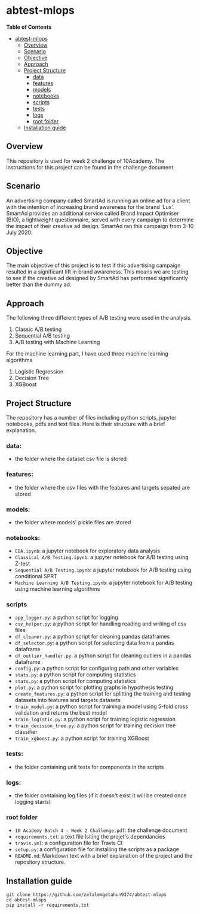 # abtest-mlops

**Table of Contents**

- [abtest-mlops](#abtest-mlops)
  - [Overview](#overview)
  - [Scenario](#scenario)
  - [Objective](#objective)
  - [Approach](#approach)
  - [Project Structure](#project-structure)
    - [data](#data)
    - [features](#features)
    - [models](#models)
    - [notebooks](#notebooks)
    - [scripts](#scripts)
    - [tests](#tests)
    - [logs](#logs)
    - [root folder](#root-folder)
  - [Installation guide](#installation-guide)

## Overview
This repository is used for week 2 challenge of 10Academy. The instructions for this project can be found in the challenge document.

## Scenario
An advertising company called SmartAd is running an online ad for a client with the intention of
increasing brand awareness for the brand ‘Lux’. SmartAd provides an additional service called
Brand Impact Optimiser (BIO), a lightweight questionnaire, served with every campaign to
determine the impact of their creative ad design. SmartAd ran this campaign from 3-10 July
2020.

## Objective
The main objective of this project is to test if this advertising campaign resulted in a significant
lift in brand awareness. This means we are testing to see if the creative ad designed by SmartAd has performed significantly better than the dummy ad.

## Approach
The following three different types of A/B testing were used in the analysis.
1. Classic A/B testing
2. Sequential A/B testing
3. A/B testing with Machine Learning

For the machine learning part, I have used three machine learning algorithms
1. Logistic Regression
2. Decision Tree
3. XGBoost

## Project Structure
The repository has a number of files including python scripts, jupyter notebooks, pdfs and text files. Here is their structure with a brief explanation.

### data:
- the folder where the dataset csv file is stored

### features:
- the folder where the csv files with the features and targets sepated are stored

### models:
- the folder where models' pickle files are stored

### notebooks:
- `EDA.ipynb`: a jupyter notebook for exploratory data analysis
- `Classical A/B Testing.ipynb`: a jupyter notebook for A/B testing using Z-test
- `Sequential A/B Testing.ipynb`: a jupyter notebook for A/B testing using conditional SPRT
- `Machine Learning A/B Testing.ipynb`: a jupyter notebook for A/B testing using machine learning algorithms

### scripts
- `app_logger.py`: a python script for logging
- `csv_helper.py`: a python script for handling reading and writing of csv files
- `df_cleaner.py`: a python script for cleaning pandas dataframes
- `df_selector.py`: a python script for selecting data from a pandas dataframe
- `df_outlier_handler.py`: a python script for cleaning outliers in  a pandas dataframe
- `config.py`: a python script for configuring path and other variables
- `stats.py`: a python script for computing statistics
- `stats.py`: a python script for computing statistics
- `plot.py`: a python script for plotting graphs in hypothesis testing
- `create_features.py`: a python script for splitting the training and testing datasets into features and targets datasets
- `train_model.py`: a python script for training a model using 5-fold cross validation and returns the best model
- `train_logistic.py`: a python script for training logistic regression
- `train_decision_tree.py`: a python script for training decision tree classifier
- `train_xgboost.py`: a python script for training XGBoost

### tests:
- the folder containing unit tests for components in the scripts

### logs:
- the folder containing log files (if it doesn't exist it will be created once logging starts)

### root folder
- `10 Academy Batch 4 - Week 2 Challenge.pdf`: the challenge document
- `requirements.txt`: a text file lsiting the projet's dependancies
- `travis.yml`: a configuration file for Travis CI
- `setup.py`: a configuration file for installing the scripts as a package
- `README.md`: Markdown text with a brief explanation of the project and the repository structure.

## Installation guide
```
git clone https://github.com/zelalemgetahun9374/abtest-mlops
cd abtest-mlops
pip install -r requirements.txt
```
